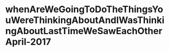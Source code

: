 # whenAreWeGoingToDoTheThingsYouWereThinkingAboutAndIWasThinkingAboutLastTimeWeSawEachOtherApril-2017

<!-- the kinds of thoughts and stuff you cant tell anyone to this day, not even to chatgpt, and maybe the only respite is that the other person has figured out what those thoughts were by now ... maybe -->